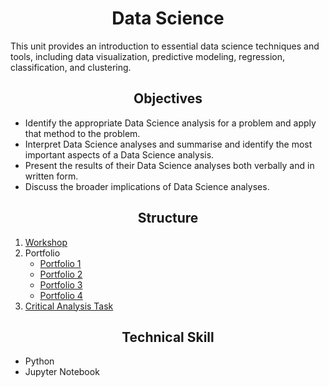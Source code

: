 # __<center>Data Science</center>__
This unit provides an introduction to essential data science techniques and tools, including data visualization, predictive modeling, regression, classification, and clustering.
## __<center>Objectives</center>__
-  Identify the appropriate Data Science analysis for a problem and apply that method to the problem.
-  Interpret Data Science analyses and summarise and identify the most important aspects of a Data Science analysis.
-  Present the results of their Data Science analyses both verbally and in written form.
-  Discuss the broader implications of Data Science analyses.
## __<center>Structure</center>__
1. [Workshop](https://github.com/VivianNg9/Master-of-Business-Analytics_Portfolio-/tree/main/COMP6200_Data%20Science%20/Workshop%20) 
2. Portfolio
   - [Portfolio 1](https://github.com/VivianNg9/Master-of-Business-Analytics_Portfolio-/tree/main/COMP6200_Data%20Science%20/Portfolio%20/Portfolio%201)
   - [Portfolio 2](https://github.com/VivianNg9/Master-of-Business-Analytics_Portfolio-/tree/main/COMP6200_Data%20Science%20/Portfolio%20/Portfolio%202)
   - [Portfolio 3](https://github.com/VivianNg9/Master-of-Business-Analytics_Portfolio-/tree/main/COMP6200_Data%20Science%20/Portfolio%20/Portfolio%203)
   - [Portfolio 4](https://github.com/VivianNg9/Master-of-Business-Analytics_Portfolio-/tree/main/COMP6200_Data%20Science%20/Portfolio%20/Portfolio%204)
3. [Critical Analysis Task](https://github.com/VivianNg9/Master-of-Business-Analytics_Portfolio-/tree/main/COMP6200_Data%20Science%20/Critical%20Analysis%20Task%20)
## __<center>Technical Skill</center>__
- Python
- Jupyter Notebook
  



